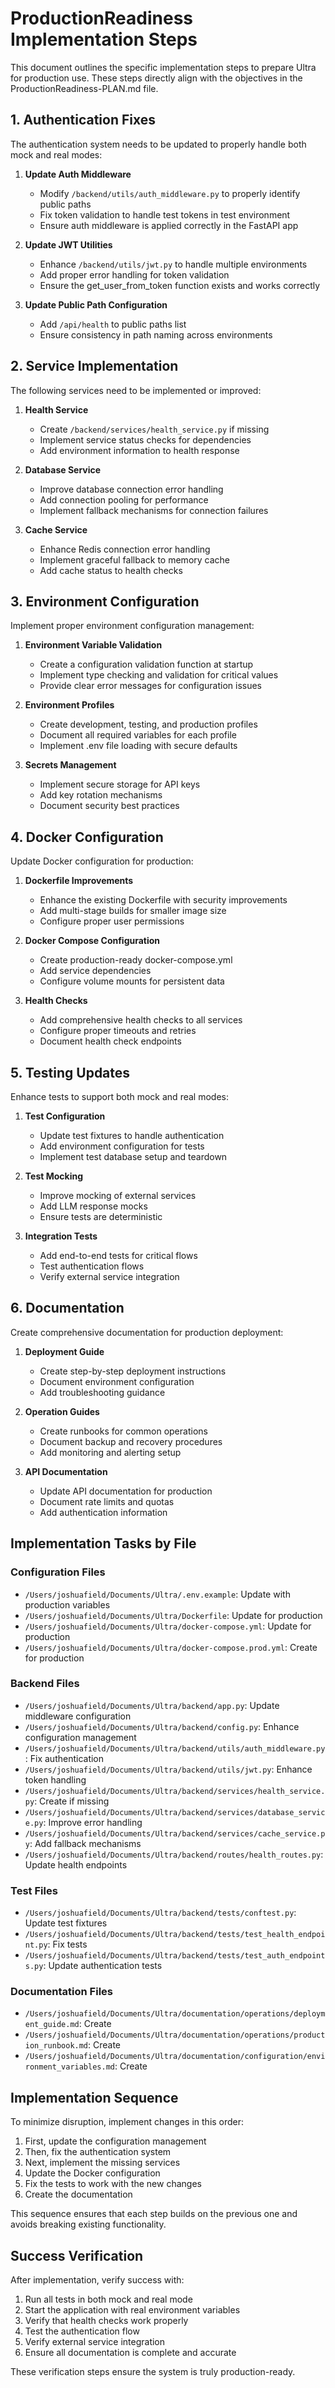 # ProductionReadiness Implementation Steps

This document outlines the specific implementation steps to prepare Ultra for production use. These steps directly align with the objectives in the ProductionReadiness-PLAN.md file.

## 1. Authentication Fixes

The authentication system needs to be updated to properly handle both mock and real modes:

1. **Update Auth Middleware**
   - Modify `/backend/utils/auth_middleware.py` to properly identify public paths
   - Fix token validation to handle test tokens in test environment
   - Ensure auth middleware is applied correctly in the FastAPI app

2. **Update JWT Utilities**
   - Enhance `/backend/utils/jwt.py` to handle multiple environments
   - Add proper error handling for token validation
   - Ensure the get_user_from_token function exists and works correctly

3. **Update Public Path Configuration**
   - Add `/api/health` to public paths list
   - Ensure consistency in path naming across environments

## 2. Service Implementation

The following services need to be implemented or improved:

1. **Health Service**
   - Create `/backend/services/health_service.py` if missing
   - Implement service status checks for dependencies
   - Add environment information to health response

2. **Database Service**
   - Improve database connection error handling
   - Add connection pooling for performance
   - Implement fallback mechanisms for connection failures

3. **Cache Service**
   - Enhance Redis connection error handling
   - Implement graceful fallback to memory cache
   - Add cache status to health checks

## 3. Environment Configuration

Implement proper environment configuration management:

1. **Environment Variable Validation**
   - Create a configuration validation function at startup
   - Implement type checking and validation for critical values
   - Provide clear error messages for configuration issues

2. **Environment Profiles**
   - Create development, testing, and production profiles
   - Document all required variables for each profile
   - Implement .env file loading with secure defaults

3. **Secrets Management**
   - Implement secure storage for API keys
   - Add key rotation mechanisms
   - Document security best practices

## 4. Docker Configuration

Update Docker configuration for production:

1. **Dockerfile Improvements**
   - Enhance the existing Dockerfile with security improvements
   - Add multi-stage builds for smaller image size
   - Configure proper user permissions

2. **Docker Compose Configuration**
   - Create production-ready docker-compose.yml
   - Add service dependencies
   - Configure volume mounts for persistent data

3. **Health Checks**
   - Add comprehensive health checks to all services
   - Configure proper timeouts and retries
   - Document health check endpoints

## 5. Testing Updates

Enhance tests to support both mock and real modes:

1. **Test Configuration**
   - Update test fixtures to handle authentication
   - Add environment configuration for tests
   - Implement test database setup and teardown

2. **Test Mocking**
   - Improve mocking of external services
   - Add LLM response mocks
   - Ensure tests are deterministic

3. **Integration Tests**
   - Add end-to-end tests for critical flows
   - Test authentication flows
   - Verify external service integration

## 6. Documentation

Create comprehensive documentation for production deployment:

1. **Deployment Guide**
   - Create step-by-step deployment instructions
   - Document environment configuration
   - Add troubleshooting guidance

2. **Operation Guides**
   - Create runbooks for common operations
   - Document backup and recovery procedures
   - Add monitoring and alerting setup

3. **API Documentation**
   - Update API documentation for production
   - Document rate limits and quotas
   - Add authentication information

## Implementation Tasks by File

### Configuration Files

- `/Users/joshuafield/Documents/Ultra/.env.example`: Update with production variables
- `/Users/joshuafield/Documents/Ultra/Dockerfile`: Update for production
- `/Users/joshuafield/Documents/Ultra/docker-compose.yml`: Update for production
- `/Users/joshuafield/Documents/Ultra/docker-compose.prod.yml`: Create for production

### Backend Files

- `/Users/joshuafield/Documents/Ultra/backend/app.py`: Update middleware configuration
- `/Users/joshuafield/Documents/Ultra/backend/config.py`: Enhance configuration management
- `/Users/joshuafield/Documents/Ultra/backend/utils/auth_middleware.py`: Fix authentication
- `/Users/joshuafield/Documents/Ultra/backend/utils/jwt.py`: Enhance token handling
- `/Users/joshuafield/Documents/Ultra/backend/services/health_service.py`: Create if missing
- `/Users/joshuafield/Documents/Ultra/backend/services/database_service.py`: Improve error handling
- `/Users/joshuafield/Documents/Ultra/backend/services/cache_service.py`: Add fallback mechanisms
- `/Users/joshuafield/Documents/Ultra/backend/routes/health_routes.py`: Update health endpoints

### Test Files

- `/Users/joshuafield/Documents/Ultra/backend/tests/conftest.py`: Update test fixtures
- `/Users/joshuafield/Documents/Ultra/backend/tests/test_health_endpoint.py`: Fix tests
- `/Users/joshuafield/Documents/Ultra/backend/tests/test_auth_endpoints.py`: Update authentication tests

### Documentation Files

- `/Users/joshuafield/Documents/Ultra/documentation/operations/deployment_guide.md`: Create
- `/Users/joshuafield/Documents/Ultra/documentation/operations/production_runbook.md`: Create
- `/Users/joshuafield/Documents/Ultra/documentation/configuration/environment_variables.md`: Create

## Implementation Sequence

To minimize disruption, implement changes in this order:

1. First, update the configuration management
2. Then, fix the authentication system
3. Next, implement the missing services
4. Update the Docker configuration
5. Fix the tests to work with the new changes
6. Create the documentation

This sequence ensures that each step builds on the previous one and avoids breaking existing functionality.

## Success Verification

After implementation, verify success with:

1. Run all tests in both mock and real mode
2. Start the application with real environment variables
3. Verify that health checks work properly
4. Test the authentication flow
5. Verify external service integration
6. Ensure all documentation is complete and accurate

These verification steps ensure the system is truly production-ready.